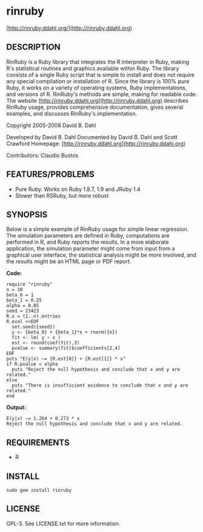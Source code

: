 rinruby
=======

[http://rinruby.ddahl.org/](http://rinruby.ddahl.org)


DESCRIPTION
-----------

RinRuby is a Ruby library that integrates the R interpreter in Ruby,
making R's statistical routines and graphics available within Ruby.
The library consists of a single Ruby script that is simple to install
and does not require any special compilation or installation of R.
Since the library is 100% pure Ruby, it works on a variety of
operating systems, Ruby implementations, and versions of R.  RinRuby's
methods are simple, making for readable code.  The website
[http://rinruby.ddahl.org](http://rinruby.ddahl.org) describes RinRuby
usage, provides comprehensive documentation, gives several examples,
and discusses RinRuby's implementation.


Copyright 2005-2008 David B. Dahl

Developed by David B. Dahl
Documented by David B. Dahl and Scott Crawford
Homepage: [http://rinruby.ddahl.org](http://rinruby.ddahl.org)

Contributors: Claudio Bustos


FEATURES/PROBLEMS
-----------------

* Pure Ruby. Works on Ruby 1.8.7, 1.9 and JRuby 1.4
* Slower than RSRuby, but more robust


SYNOPSIS
--------

Below is a simple example of RinRuby usage for simple linear
regression. The simulation parameters are defined in Ruby,
computations are performed in R, and Ruby reports the results.
In a more elaborate application, the simulation parameter might come
from input from a graphical user interface, the statistical analysis
might be more involved, and the results might be an HTML page or PDF
report.

**Code:**

    require "rinruby"
    n = 10
    beta_0 = 1
    beta_1 = 0.25
    alpha = 0.05
    seed = 23423
    R.x = (1..n).entries
    R.eval <<EOF
      set.seed({seed})
      y <- {beta_0} + {beta_1}*x + rnorm({n})
      fit <- lm( y ~ x )
      est <- round(coef(fit),3)
      pvalue <- summary(fit)$coefficients[2,4]
    EOF
    puts "E(y|x) ~= {R.est[0]} + {R.est[1]} * x"
    if R.pvalue < alpha
      puts "Reject the null hypothesis and conclude that x and y are related."
    else
      puts "There is insufficient evidence to conclude that x and y are related."
    end

**Output:**

    E(y|x) ~= 1.264 + 0.273 * x
    Reject the null hypothesis and conclude that x and y are related.


REQUIREMENTS
------------

* R


INSTALL
-------

    sudo gem install rinruby


LICENSE
-------

GPL-3. See LICENSE.txt for more information.

